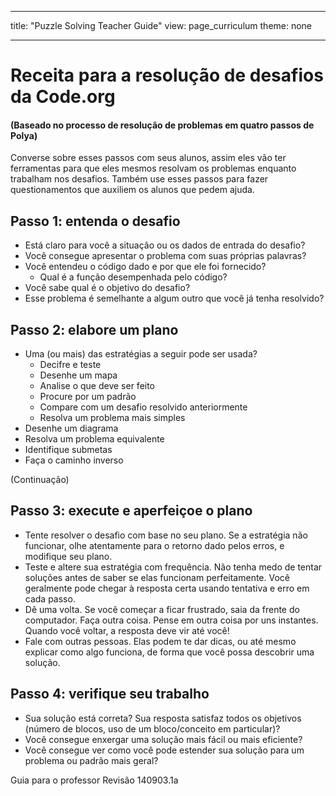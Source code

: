 * * *

title: "Puzzle Solving Teacher Guide" view: page_curriculum theme: none

* * *

# Receita para a resolução de desafios da Code.org

#### (Baseado no processo de resolução de problemas em quatro passos de Polya)

Converse sobre esses passos com seus alunos, assim eles vão ter ferramentas para que eles mesmos resolvam os problemas enquanto trabalham nos desafios. Também use esses passos para fazer questionamentos que auxiliem os alunos que pedem ajuda.

## Passo 1: entenda o desafio

  * Está claro para você a situação ou os dados de entrada do desafio?
  * Você consegue apresentar o problema com suas próprias palavras?
  * Você entendeu o código dado e por que ele foi fornecido? 
      * Qual é a função desempenhada pelo código?
  * Você sabe qual é o objetivo do desafio?
  * Esse problema é semelhante a algum outro que você já tenha resolvido?

## Passo 2: elabore um plano

  * Uma (ou mais) das estratégias a seguir pode ser usada? 
      * Decifre e teste
      * Desenhe um mapa
      * Analise o que deve ser feito
      * Procure por um padrão
      * Compare com um desafio resolvido anteriormente
      * Resolva um problema mais simples
  * Desenhe um diagrama
  * Resolva um problema equivalente
  * Identifique submetas
  * Faça o caminho inverso

(Continuação)

## Passo 3: execute e aperfeiçoe o plano

  * Tente resolver o desafio com base no seu plano. Se a estratégia não funcionar, olhe atentamente para o retorno dado pelos erros, e modifique seu plano.
  * Teste e altere sua estratégia com frequência. Não tenha medo de tentar soluções antes de saber se elas funcionam perfeitamente. Você geralmente pode chegar à resposta certa usando tentativa e erro em cada passo.
  * Dê uma volta. Se você começar a ficar frustrado, saia da frente do computador. Faça outra coisa. Pense em outra coisa por uns instantes. Quando você voltar, a resposta deve vir até você!
  * Fale com outras pessoas. Elas podem te dar dicas, ou até mesmo explicar como algo funciona, de forma que você possa descobrir uma solução.

## Passo 4: verifique seu trabalho

  * Sua solução está correta? Sua resposta satisfaz todos os objetivos (número de blocos, uso de um bloco/conceito em particular)?
  * Você consegue enxergar uma solução mais fácil ou mais eficiente?
  * Você consegue ver como você pode estender sua solução para um problema ou padrão mais geral?

Guia para o professor Revisão 140903.1a